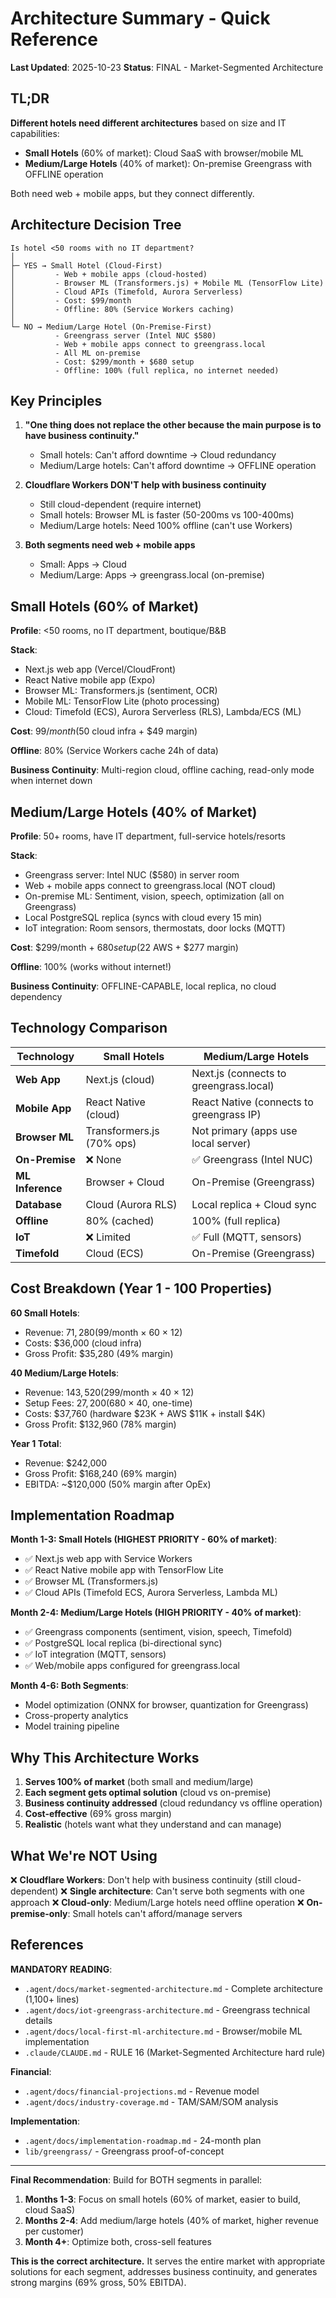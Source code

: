 # Architecture Summary - Quick Reference

**Last Updated**: 2025-10-23
**Status**: FINAL - Market-Segmented Architecture

## TL;DR

**Different hotels need different architectures** based on size and IT capabilities:

- **Small Hotels** (60% of market): Cloud SaaS with browser/mobile ML
- **Medium/Large Hotels** (40% of market): On-premise Greengrass with OFFLINE operation

Both need web + mobile apps, but they connect differently.

## Architecture Decision Tree

```
Is hotel <50 rooms with no IT department?
│
├─ YES → Small Hotel (Cloud-First)
│         - Web + mobile apps (cloud-hosted)
│         - Browser ML (Transformers.js) + Mobile ML (TensorFlow Lite)
│         - Cloud APIs (Timefold, Aurora Serverless)
│         - Cost: $99/month
│         - Offline: 80% (Service Workers caching)
│
└─ NO → Medium/Large Hotel (On-Premise-First)
          - Greengrass server (Intel NUC $580)
          - Web + mobile apps connect to greengrass.local
          - All ML on-premise
          - Cost: $299/month + $680 setup
          - Offline: 100% (full replica, no internet needed)
```

## Key Principles

1. **"One thing does not replace the other because the main purpose is to have business continuity."**
   - Small hotels: Can't afford downtime → Cloud redundancy
   - Medium/Large hotels: Can't afford downtime → OFFLINE operation

2. **Cloudflare Workers DON'T help with business continuity**
   - Still cloud-dependent (require internet)
   - Small hotels: Browser ML is faster (50-200ms vs 100-400ms)
   - Medium/Large hotels: Need 100% offline (can't use Workers)

3. **Both segments need web + mobile apps**
   - Small: Apps → Cloud
   - Medium/Large: Apps → greengrass.local (on-premise)

## Small Hotels (60% of Market)

**Profile**: <50 rooms, no IT department, boutique/B&B

**Stack**:
- Next.js web app (Vercel/CloudFront)
- React Native mobile app (Expo)
- Browser ML: Transformers.js (sentiment, OCR)
- Mobile ML: TensorFlow Lite (photo processing)
- Cloud: Timefold (ECS), Aurora Serverless (RLS), Lambda/ECS (ML)

**Cost**: $99/month ($50 cloud infra + $49 margin)

**Offline**: 80% (Service Workers cache 24h of data)

**Business Continuity**: Multi-region cloud, offline caching, read-only mode when internet down

## Medium/Large Hotels (40% of Market)

**Profile**: 50+ rooms, have IT department, full-service hotels/resorts

**Stack**:
- Greengrass server: Intel NUC ($580) in server room
- Web + mobile apps connect to greengrass.local (NOT cloud)
- On-premise ML: Sentiment, vision, speech, optimization (all on Greengrass)
- Local PostgreSQL replica (syncs with cloud every 15 min)
- IoT integration: Room sensors, thermostats, door locks (MQTT)

**Cost**: $299/month + $680 setup ($22 AWS + $277 margin)

**Offline**: 100% (works without internet!)

**Business Continuity**: OFFLINE-CAPABLE, local replica, no cloud dependency

## Technology Comparison

| Technology | Small Hotels | Medium/Large Hotels |
|-----------|-------------|---------------------|
| **Web App** | Next.js (cloud) | Next.js (connects to greengrass.local) |
| **Mobile App** | React Native (cloud) | React Native (connects to greengrass IP) |
| **Browser ML** | Transformers.js (70% ops) | Not primary (apps use local server) |
| **On-Premise** | ❌ None | ✅ Greengrass (Intel NUC) |
| **ML Inference** | Browser + Cloud | On-Premise (Greengrass) |
| **Database** | Cloud (Aurora RLS) | Local replica + Cloud sync |
| **Offline** | 80% (cached) | 100% (full replica) |
| **IoT** | ❌ Limited | ✅ Full (MQTT, sensors) |
| **Timefold** | Cloud (ECS) | On-Premise (Greengrass) |

## Cost Breakdown (Year 1 - 100 Properties)

**60 Small Hotels**:
- Revenue: $71,280 ($99/month × 60 × 12)
- Costs: $36,000 (cloud infra)
- Gross Profit: $35,280 (49% margin)

**40 Medium/Large Hotels**:
- Revenue: $143,520 ($299/month × 40 × 12)
- Setup Fees: $27,200 ($680 × 40, one-time)
- Costs: $37,760 (hardware $23K + AWS $11K + install $4K)
- Gross Profit: $132,960 (78% margin)

**Year 1 Total**:
- Revenue: $242,000
- Gross Profit: $168,240 (69% margin)
- EBITDA: ~$120,000 (50% margin after OpEx)

## Implementation Roadmap

**Month 1-3: Small Hotels (HIGHEST PRIORITY - 60% of market)**:
- ✅ Next.js web app with Service Workers
- ✅ React Native mobile app with TensorFlow Lite
- ✅ Browser ML (Transformers.js)
- ✅ Cloud APIs (Timefold ECS, Aurora Serverless, Lambda ML)

**Month 2-4: Medium/Large Hotels (HIGH PRIORITY - 40% of market)**:
- ✅ Greengrass components (sentiment, vision, speech, Timefold)
- ✅ PostgreSQL local replica (bi-directional sync)
- ✅ IoT integration (MQTT, sensors)
- ✅ Web/mobile apps configured for greengrass.local

**Month 4-6: Both Segments**:
- Model optimization (ONNX for browser, quantization for Greengrass)
- Cross-property analytics
- Model training pipeline

## Why This Architecture Works

1. **Serves 100% of market** (both small and medium/large)
2. **Each segment gets optimal solution** (cloud vs on-premise)
3. **Business continuity addressed** (cloud redundancy vs offline operation)
4. **Cost-effective** (69% gross margin)
5. **Realistic** (hotels want what they understand and can manage)

## What We're NOT Using

❌ **Cloudflare Workers**: Don't help with business continuity (still cloud-dependent)
❌ **Single architecture**: Can't serve both segments with one approach
❌ **Cloud-only**: Medium/Large hotels need offline operation
❌ **On-premise-only**: Small hotels can't afford/manage servers

## References

**MANDATORY READING**:
- `.agent/docs/market-segmented-architecture.md` - Complete architecture (1,100+ lines)
- `.agent/docs/iot-greengrass-architecture.md` - Greengrass technical details
- `.agent/docs/local-first-ml-architecture.md` - Browser/mobile ML implementation
- `.claude/CLAUDE.md` - RULE 16 (Market-Segmented Architecture hard rule)

**Financial**:
- `.agent/docs/financial-projections.md` - Revenue model
- `.agent/docs/industry-coverage.md` - TAM/SAM/SOM analysis

**Implementation**:
- `.agent/docs/implementation-roadmap.md` - 24-month plan
- `lib/greengrass/` - Greengrass proof-of-concept

---

**Final Recommendation**: Build for BOTH segments in parallel:

1. **Months 1-3**: Focus on small hotels (60% of market, easier to build, cloud SaaS)
2. **Months 2-4**: Add medium/large hotels (40% of market, higher revenue per customer)
3. **Month 4+**: Optimize both, cross-sell features

**This is the correct architecture.** It serves the entire market with appropriate solutions for each segment, addresses business continuity, and generates strong margins (69% gross, 50% EBITDA).
